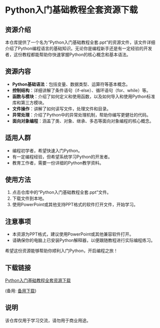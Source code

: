 # Python入门基础教程全套资源下载

## 资源介绍

本仓库提供了一个名为“Python入门基础教程全套.ppt”的资源文件，该文件详细介绍了Python编程语言的基础知识。无论你是编程新手还是有一定经验的开发者，这份教程都能帮助你快速掌握Python的核心概念和基本语法。

## 资源内容

- **Python基础语法**：包括变量、数据类型、运算符等基本概念。
- **控制结构**：详细讲解了条件语句（if-else）、循环语句（for、while）等。
- **函数与模块**：介绍了如何定义和使用函数，以及如何导入和使用Python标准库和第三方模块。
- **文件操作**：讲解了如何读写文件，处理文件和目录。
- **异常处理**：介绍了Python中的异常处理机制，帮助你编写更健壮的代码。
- **面向对象编程**：涵盖了类、对象、继承、多态等面向对象编程的核心概念。

## 适用人群

- 编程初学者，希望快速入门Python。
- 有一定编程经验，但希望系统学习Python的开发者。
- 教育工作者，需要一份详细的Python教学资料。

## 使用方法

1. 点击仓库中的“Python入门基础教程全套.ppt”文件。
2. 下载文件到本地。
3. 使用PowerPoint或其他支持PPT格式的软件打开文件，开始学习。

## 注意事项

- 本资源为PPT格式，建议使用PowerPoint或其他兼容软件打开。
- 请确保你的电脑上已安装Python解释器，以便跟随教程进行实际编程练习。

希望这份资源能够帮助你顺利入门Python，开启编程之旅！

## 下载链接
[Python入门基础教程全套资源下载](https://pan.quark.cn/s/5b3db382a098) 

(备用: [备用下载](https://pan.baidu.com/s/1mdVl3k3HsWLJSCbg6HoZgg?pwd=1234))

## 说明

该仓库仅用于学习交流，请勿用于商业用途。
